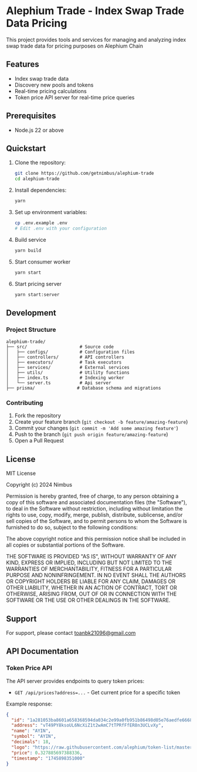 # Alephium Trade - Index Swap Trade Data Pricing

This project provides tools and services for managing and analyzing index swap trade data for pricing purposes on Alephium Chain

## Features

- Index swap trade data
- Discovery new pools and tokens
- Real-time pricing calculations
- Token price API server for real-time price queries

## Prerequisites

- Node.js 22 or above

## Quickstart

1. Clone the repository:
   ```bash
   git clone https://github.com/getnimbus/alephium-trade
   cd alephium-trade
   ```

2. Install dependencies:
   ```bash
   yarn
   ```

3. Set up environment variables:
   ```bash
   cp .env.example .env
   # Edit .env with your configuration
   ```

4. Build service
   ```bash
   yarn build
   ```

5. Start consumer worker
   ```bash
   yarn start
   ```

6. Start pricing server
   ```bash
   yarn start:server
   ```

## Development

### Project Structure

```
alephium-trade/
├── src/                    # Source code
│   ├── configs/            # Configuration files
│   ├── controllers/        # API controllers
│   ├── executors/          # Task executors
│   ├── services/           # External services
│   ├── utils/              # Utility functions
│   ├── index.ts            # Indexing worker
│   └── server.ts           # Api server
├── prisma/                # Database schema and migrations
```

### Contributing

1. Fork the repository
2. Create your feature branch (`git checkout -b feature/amazing-feature`)
3. Commit your changes (`git commit -m 'Add some amazing feature'`)
4. Push to the branch (`git push origin feature/amazing-feature`)
5. Open a Pull Request

## License

MIT License

Copyright (c) 2024 Nimbus

Permission is hereby granted, free of charge, to any person obtaining a copy
of this software and associated documentation files (the "Software"), to deal
in the Software without restriction, including without limitation the rights
to use, copy, modify, merge, publish, distribute, sublicense, and/or sell
copies of the Software, and to permit persons to whom the Software is
furnished to do so, subject to the following conditions:

The above copyright notice and this permission notice shall be included in all
copies or substantial portions of the Software.

THE SOFTWARE IS PROVIDED "AS IS", WITHOUT WARRANTY OF ANY KIND, EXPRESS OR
IMPLIED, INCLUDING BUT NOT LIMITED TO THE WARRANTIES OF MERCHANTABILITY,
FITNESS FOR A PARTICULAR PURPOSE AND NONINFRINGEMENT. IN NO EVENT SHALL THE
AUTHORS OR COPYRIGHT HOLDERS BE LIABLE FOR ANY CLAIM, DAMAGES OR OTHER
LIABILITY, WHETHER IN AN ACTION OF CONTRACT, TORT OR OTHERWISE, ARISING FROM,
OUT OF OR IN CONNECTION WITH THE SOFTWARE OR THE USE OR OTHER DEALINGS IN THE
SOFTWARE.

## Support

For support, please contact toanbk21096@gmail.com

## API Documentation

### Token Price API

The API server provides endpoints to query token prices:

- `GET /api/prices?address=...` - Get current price for a specific token

Example response:
```json
{
  "id": "1a281053ba8601a658368594da034c2e99a0fb951b86498d05e76aedfe666800",
  "address": "vT49PY8ksoUL6NcXiZ1t2wAmC7tTPRfFfER8n3UCLvXy",
  "name": "AYIN",
  "symbol": "AYIN",
  "decimals": 18,
  "logo": "https://raw.githubusercontent.com/alephium/token-list/master/logos/AYIN.png",
  "price": 0.327885697388336,
  "timestamp": "1745898351000"
}
```
